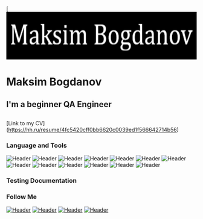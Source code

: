 [![Header](https://github.com/FDDImax/FDDImax/blob/main/asset.gif)
# Maksim Bogdanov
## I'm a beginner QA Engineer  
## 
[Link to my CV] (https://hh.ru/resume/4fc5420cff0bb6620c0039ed1f566642714b56)

### Language and Tools
![Header](https://img.shields.io/badge/Jira-090909?style=for-the-badge&logo=jira&logoColor=136be1)
![Header](https://img.shields.io/badge/Postman-090909?style=for-the-badge&logo=postman&logoColor=f76935)
![Header](https://img.shields.io/badge/Swagger-090909?style=for-the-badge&logo=swagger&logoColor=7ede2b)
![Header](https://img.shields.io/badge/Github-090909?style=for-the-badge&logo=github&logoColor=8cc4d7)
![Header](https://img.shields.io/badge/AzureDevops-090909?style=for-the-badge&logo=azuredevops&logoColor=0074d0)
![Header](https://img.shields.io/badge/Figma-090909?style=for-the-badge&logo=figma&logoColor=7d5fa6)
![Header](https://img.shields.io/badge/Jenkins-090909?style=for-the-badge&logo=jenkins&logoColor=f7f7f7)
![Header](https://img.shields.io/badge/MySQL-090909?style=for-the-badge&logo=mysql&logoColor=00618a)
![Header](https://img.shields.io/badge/DevTools-090909?style=for-the-badge&logo=googlechrome&logoColor=2674f2)
![Header](https://img.shields.io/badge/AndroidStudio-090909?style=for-the-badge&logo=androidstudio&logoColor=3ad07d)
![Header](https://img.shields.io/badge/TestRail-090909?style=for-the-badge&logo=&logoColor=71b556)
![Header](https://img.shields.io/badge/Fiddler-090909?style=for-the-badge&logo=fiddler&logoColor=8cc4d7)
![Header](https://img.shields.io/badge/CharlesProxy-090909?style=for-the-badge&logo=charlesproxy&logoColor=8cc4d7)



### Testing Documentation




### Follow Me
[![Header](https://img.shields.io/badge/Instagram-090909?style=for-the-badge&logo=instagram&logoColor=9939a3)](https://instagram.com/bogdanovmaksim?igshid=ZDdkNTZiNTM=)
[![Header](https://img.shields.io/badge/Telegram-090909?style=for-the-badge&logo=telegram&logoColor=31a5db)](https://t.me/MaxFDDI)
[![Header](https://img.shields.io/badge/Twitter-090909?style=for-the-badge&logo=twitter&logoColor=1c96e8)](https://twitter.com/MaBogdanov)
[![Header](https://img.shields.io/badge/Linkedin-090909?style=for-the-badge&logo=linkedin&logoColor=0073b1)](www.linkedin.com/in/MaksimBogdanov-ba4776261)